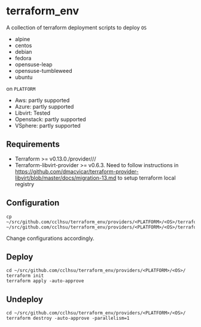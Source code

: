 # terraform_env

A collection of terraform deployment scripts to deploy `OS`

- alpine
- centos
- debian
- fedora
- opensuse-leap
- opensuse-tumbleweed
- ubuntu

on `PLATFORM`

- Aws: partly supported
- Azure: partly supported
- Libvirt: Tested
- Openstack: partly supported
- VSphere: partly supported

## Requirements

* Terraform >= v0.13.0./provider/<PLATFORM>/<OS>/
* Terraform-libvirt-provider >= v0.6.3. Need to follow instructions in https://github.com/dmacvicar/terraform-provider-libvirt/blob/master/docs/migration-13.md to setup terraform local registry

## Configuration

```
cp ~/src/github.com/cclhsu/terraform_env/providers/<PLATFORM>/<OS>/terraform.tfvars.example ~/src/github.com/cclhsu/terraform_env/providers/<PLATFORM>/<OS>/terraform.tfvars
```

Change configurations accordingly.

## Deploy

```
cd ~/src/github.com/cclhsu/terraform_env/providers/<PLATFORM>/<OS>/
terraform init
terraform apply -auto-approve
```

## Undeploy

```
cd ~/src/github.com/cclhsu/terraform_env/providers/<PLATFORM>/<OS>/
terraform destroy -auto-approve -parallelism=1
```
